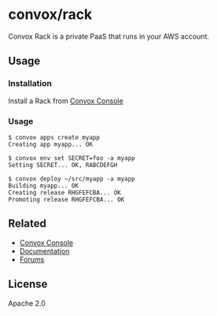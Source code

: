 # convox/rack

Convox Rack is a private PaaS that runs in your AWS account.

## Usage

### Installation

Install a Rack from [Convox Console](https://console.convox.com)

### Usage

```console
$ convox apps create myapp
Creating app myapp... OK

$ convox env set SECRET=foo -a myapp
Setting SECRET... OK, RABCDEFGH

$ convox deploy ~/src/myapp -a myapp
Building myapp... OK
Creating release RHGFEFCBA... OK
Promoting release RHGFEFCBA... OK
```

## Related

* [Convox Console](https://console.convox.com)
* [Documentation](https://docs.convox.com)
* [Forums](https://community.convox.com)

## License

Apache 2.0
